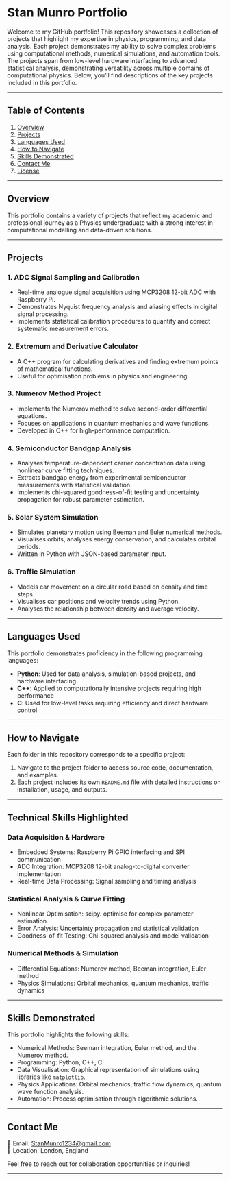 # **Stan Munro Portfolio**

Welcome to my GitHub portfolio! This repository showcases a collection of projects that highlight my expertise in physics, programming, and data analysis. Each project demonstrates my ability to solve complex problems using computational methods, numerical simulations, and automation tools. The projects span from low-level hardware interfacing to advanced statistical analysis, demonstrating versatility across multiple domains of computational physics. Below, you’ll find descriptions of the key projects included in this portfolio.

---

## **Table of Contents**

1. [Overview](#overview)
2. [Projects](#projects)
3. [Languages Used](#languages-used)
4. [How to Navigate](#how-to-navigate)
5. [Skills Demonstrated](#skills-demonstrated)
6. [Contact Me](#contact-me)
7. [License](#license)

---

## **Overview**

This portfolio contains a variety of projects that reflect my academic and professional journey as a Physics undergraduate with a strong interest in computational modelling and data-driven solutions.

---

## **Projects**

### 1. **ADC Signal Sampling and Calibration**
- Real-time analogue signal acquisition using MCP3208 12-bit ADC with Raspberry Pi.
- Demonstrates Nyquist frequency analysis and aliasing effects in digital signal processing.
- Implements statistical calibration procedures to quantify and correct systematic measurement errors.

### 2. **Extremum and Derivative Calculator**
- A C++ program for calculating derivatives and finding extremum points of mathematical functions.
- Useful for optimisation problems in physics and engineering.

### 3. **Numerov Method Project**
- Implements the Numerov method to solve second-order differential equations.
- Focuses on applications in quantum mechanics and wave functions.
- Developed in C++ for high-performance computation.

### **4. Semiconductor Bandgap Analysis**
- Analyses temperature-dependent carrier concentration data using nonlinear curve fitting techniques.
- Extracts bandgap energy from experimental semiconductor measurements with statistical validation.
- Implements chi-squared goodness-of-fit testing and uncertainty propagation for robust parameter estimation.

### 5. **Solar System Simulation**
- Simulates planetary motion using Beeman and Euler numerical methods.
- Visualises orbits, analyses energy conservation, and calculates orbital periods.
- Written in Python with JSON-based parameter input.

### 6. **Traffic Simulation**
- Models car movement on a circular road based on density and time steps.
- Visualises car positions and velocity trends using Python.
- Analyses the relationship between density and average velocity.
  
---

## **Languages Used**

This portfolio demonstrates proficiency in the following programming languages:
- **Python**: Used for data analysis, simulation-based projects, and hardware interfacing
- **C++**: Applied to computationally intensive projects requiring high performance
- **C**: Used for low-level tasks requiring efficiency and direct hardware control

---

## **How to Navigate**

Each folder in this repository corresponds to a specific project:
1. Navigate to the project folder to access source code, documentation, and examples.
2. Each project includes its own `README.md` file with detailed instructions on installation, usage, and outputs.

---
## Technical Skills Highlighted

### Data Acquisition & Hardware
- Embedded Systems: Raspberry Pi GPIO interfacing and SPI communication
- ADC Integration: MCP3208 12-bit analog-to-digital converter implementation
- Real-time Data Processing: Signal sampling and timing analysis

### Statistical Analysis & Curve Fitting
- Nonlinear Optimisation: scipy. optimise for complex parameter estimation
- Error Analysis: Uncertainty propagation and statistical validation
- Goodness-of-fit Testing: Chi-squared analysis and model validation

### Numerical Methods & Simulation
- Differential Equations: Numerov method, Beeman integration, Euler method
- Physics Simulations: Orbital mechanics, quantum mechanics, traffic dynamics

---

## **Skills Demonstrated**

This portfolio highlights the following skills:
- Numerical Methods: Beeman integration, Euler method, and the Numerov method.
- Programming: Python, C++, C.
- Data Visualisation: Graphical representation of simulations using libraries like `matplotlib`.
- Physics Applications: Orbital mechanics, traffic flow dynamics, quantum wave function analysis.
- Automation: Process optimisation through algorithmic solutions.

---

## **Contact Me**

📧 Email: [StanMunro1234@gmail.com](mailto:StanMunro1234@gmail.com)  
📍 Location: London, England  

Feel free to reach out for collaboration opportunities or inquiries!

---
